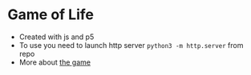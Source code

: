# Game of Life

- Created with js and p5
- To use you need to launch http server `python3 -m http.server` from repo
- More about [the game](https://en.wikipedia.org/wiki/Conway%27s_Game_of_Life)

